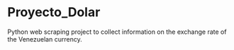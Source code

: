 # Proyecto_Dolar
 Python web scraping project to collect information on the exchange rate of the Venezuelan currency.
